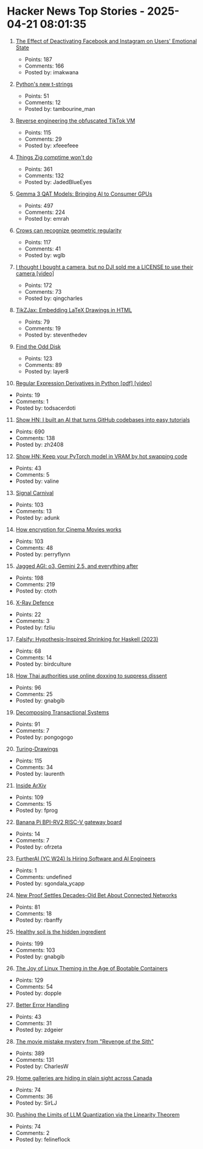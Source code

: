 # Hacker News Top Stories - 2025-04-21 08:01:35

1. [The Effect of Deactivating Facebook and Instagram on Users' Emotional State](https://www.nber.org/papers/w33697)
   - Points: 187
   - Comments: 166
   - Posted by: imakwana

2. [Python's new t-strings](https://davepeck.org/2025/04/11/pythons-new-t-strings/)
   - Points: 51
   - Comments: 12
   - Posted by: tambourine_man

3. [Reverse engineering the obfuscated TikTok VM](https://github.com/LukasOgunfeitimi/TikTok-ReverseEngineering)
   - Points: 115
   - Comments: 29
   - Posted by: xfeeefeee

4. [Things Zig comptime won't do](https://matklad.github.io/2025/04/19/things-zig-comptime-wont-do.html)
   - Points: 361
   - Comments: 132
   - Posted by: JadedBlueEyes

5. [Gemma 3 QAT Models: Bringing AI to Consumer GPUs](https://developers.googleblog.com/en/gemma-3-quantized-aware-trained-state-of-the-art-ai-to-consumer-gpus/)
   - Points: 497
   - Comments: 224
   - Posted by: emrah

6. [Crows can recognize geometric regularity](https://phys.org/news/2025-04-crows-geometric-regularity.html)
   - Points: 117
   - Comments: 41
   - Posted by: wglb

7. [I thought I bought a camera, but no DJI sold me a LICENSE to use their camera [video]](https://www.youtube.com/watch?v=aUOnQ_boqCw)
   - Points: 172
   - Comments: 73
   - Posted by: qingcharles

8. [TikZJax: Embedding LaTeX Drawings in HTML](https://tikzjax.com/)
   - Points: 79
   - Comments: 19
   - Posted by: steventhedev

9. [Find the Odd Disk](https://colors2.alessandroroussel.com/)
   - Points: 123
   - Comments: 89
   - Posted by: layer8

10. [Regular Expression Derivatives in Python [pdf] [video]](https://archive.fosdem.org/2018/schedule/event/python_regex_derivatives/attachments/slides/2363/export/events/attachments/python_regex_derivatives/slides/2363/fosdem2018.pdf)
   - Points: 19
   - Comments: 1
   - Posted by: todsacerdoti

11. [Show HN: I built an AI that turns GitHub codebases into easy tutorials](https://github.com/The-Pocket/Tutorial-Codebase-Knowledge)
   - Points: 690
   - Comments: 138
   - Posted by: zh2408

12. [Show HN: Keep your PyTorch model in VRAM by hot swapping code](https://github.com/valine/training-hot-swap/)
   - Points: 43
   - Comments: 5
   - Posted by: valine

13. [Signal Carnival](https://www.quiss.org/signal_carnival/)
   - Points: 103
   - Comments: 13
   - Posted by: adunk

14. [How encryption for Cinema Movies works](https://serverless.industries/2024/05/31/digital-cinema.en.html)
   - Points: 103
   - Comments: 48
   - Posted by: perryflynn

15. [Jagged AGI: o3, Gemini 2.5, and everything after](https://www.oneusefulthing.org/p/on-jagged-agi-o3-gemini-25-and-everything)
   - Points: 198
   - Comments: 219
   - Posted by: ctoth

16. [X-Ray Defence](https://lichess.org/@/Mcie/blog/x-ray-defence-hidden-resource-sudden-lifeline/HERaZrZg)
   - Points: 22
   - Comments: 3
   - Posted by: fzliu

17. [Falsify: Hypothesis-Inspired Shrinking for Haskell (2023)](https://www.well-typed.com/blog/2023/04/falsify/)
   - Points: 68
   - Comments: 14
   - Posted by: birdculture

18. [How Thai authorities use online doxxing to suppress dissent](https://citizenlab.ca/2025/04/how-thai-authorities-use-online-doxxing-to-suppress-dissent/)
   - Points: 96
   - Comments: 25
   - Posted by: gnabgib

19. [Decomposing Transactional Systems](https://transactional.blog/blog/2025-decomposing-transactional-systems)
   - Points: 91
   - Comments: 7
   - Posted by: pongogogo

20. [Turing-Drawings](https://github.com/maximecb/Turing-Drawings)
   - Points: 115
   - Comments: 34
   - Posted by: laurenth

21. [Inside ArXiv](https://www.wired.com/story/inside-arxiv-most-transformative-code-science/)
   - Points: 109
   - Comments: 15
   - Posted by: fprog

22. [Banana Pi BPI-RV2 RISC-V gateway board](https://docs.banana-pi.org/en/BPI-RV2/BananaPi_BPI-RV2)
   - Points: 14
   - Comments: 7
   - Posted by: ofrzeta

23. [FurtherAI (YC W24) Is Hiring Software and AI Engineers](https://www.ycombinator.com/companies/furtherai/jobs)
   - Points: 1
   - Comments: undefined
   - Posted by: sgondala_ycapp

24. [New Proof Settles Decades-Old Bet About Connected Networks](https://www.quantamagazine.org/new-proof-settles-decades-old-bet-about-connected-networks-20250418/)
   - Points: 81
   - Comments: 18
   - Posted by: rbanffy

25. [Healthy soil is the hidden ingredient](https://www.nature.com/articles/d41586-025-01026-x)
   - Points: 199
   - Comments: 103
   - Posted by: gnabgib

26. [The Joy of Linux Theming in the Age of Bootable Containers](https://blues.win/posts/joy-of-linux-theming/)
   - Points: 129
   - Comments: 54
   - Posted by: dopple

27. [Better Error Handling](https://meowbark.dev/Better-error-handling)
   - Points: 43
   - Comments: 31
   - Posted by: zdgeier

28. [The movie mistake mystery from "Revenge of the Sith"](https://fxrant.blogspot.com/2025/04/the-movie-mistake-mystery-from-revenge.html)
   - Points: 389
   - Comments: 131
   - Posted by: CharlesW

29. [Home galleries are hiding in plain sight across Canada](https://www.cbc.ca/arts/home-galleries-are-hiding-in-plain-sight-across-canada-1.7503886)
   - Points: 74
   - Comments: 36
   - Posted by: SirLJ

30. [Pushing the Limits of LLM Quantization via the Linearity Theorem](https://arxiv.org/abs/2411.17525)
   - Points: 74
   - Comments: 2
   - Posted by: felineflock

